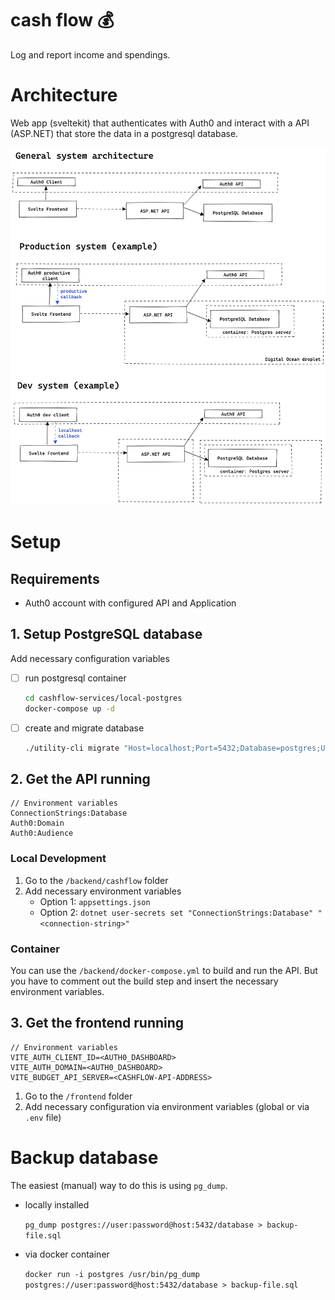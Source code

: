# cash flow 💰

Log and report income and spendings.



# Architecture

Web app (sveltekit) that authenticates with Auth0 and interact with a API (ASP.NET) that store the data in a postgresql database.

![](./system-overview.excalidraw.png)


# Setup

## Requirements
- Auth0 account with configured API and Application

## 1. Setup PostgreSQL database

Add necessary configuration variables


- [ ] run postgresql container 
    ```bash
    cd cashflow-services/local-postgres
    docker-compose up -d
    ```
- [ ] create and migrate database
   ```bash
   ./utility-cli migrate "Host=localhost;Port=5432;Database=postgres;Username=postgres;Password=postgres"  "~/Repositories/budget/cashflow-cli/Scripts"
   ```
   
## 2. Get the API running

```
// Environment variables
ConnectionStrings:Database
Auth0:Domain
Auth0:Audience
```

### Local Development
1. Go to the `/backend/cashflow` folder 
2. Add necessary environment variables
   - Option 1: `appsettings.json`
   - Option 2: `dotnet user-secrets set "ConnectionStrings:Database" "<connection-string>"`

### Container
You can use the `/backend/docker-compose.yml` to build and run the API. But you have to comment out the build step and insert the necessary environment variables.


## 3. Get the frontend running

```
// Environment variables
VITE_AUTH_CLIENT_ID=<AUTH0_DASHBOARD>
VITE_AUTH_DOMAIN=<AUTH0_DASHBOARD>
VITE_BUDGET_API_SERVER=<CASHFLOW-API-ADDRESS>
```

1. Go  to the `/frontend` folder
2. Add necessary configuration via environment variables (global or via `.env` file)
   


# Backup database

The easiest (manual) way to do this is using `pg_dump`.

- locally installed
  
   `pg_dump postgres://user:password@host:5432/database > backup-file.sql`

- via docker container
  
   `docker run -i postgres /usr/bin/pg_dump postgres://user:password@host:5432/database > backup-file.sql`
